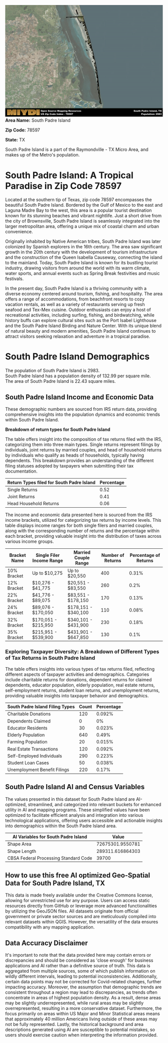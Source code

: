 ![Image Alt Text](../_images/78597.png)
**Area Name:** South Padre Island

**Zip Code:** 78597

**State:** TX

South Padre Island is a part of the Raymondville - TX Micro Area, and makes up  of the Metro's population.  

# South Padre Island: A Tropical Paradise in Zip Code 78597

Located at the southern tip of Texas, zip code 78597 encompasses the beautiful South Padre Island. Bordered by the Gulf of Mexico to the east and Laguna Madre Bay to the west, this area is a popular tourist destination known for its stunning beaches and vibrant nightlife. Just a short drive from the city of Brownsville, South Padre Island is seamlessly integrated into the larger metropolitan area, offering a unique mix of coastal charm and urban convenience.

Originally inhabited by Native American tribes, South Padre Island was later colonized by Spanish explorers in the 16th century. The area saw significant growth in the 20th century with the development of tourism infrastructure and the construction of the Queen Isabella Causeway, connecting the island to the mainland. Today, South Padre Island is known for its bustling tourist industry, drawing visitors from around the world with its warm climate, water sports, and annual events such as Spring Break festivities and music festivals.

In the present day, South Padre Island is a thriving community with a diverse economy centered around tourism, fishing, and hospitality. The area offers a range of accommodations, from beachfront resorts to cozy vacation rentals, as well as a variety of restaurants serving up fresh seafood and Tex-Mex cuisine. Outdoor enthusiasts can enjoy a host of recreational activities, including surfing, fishing, and birdwatching, while history buffs can explore cultural sites such as the Port Isabel Lighthouse and the South Padre Island Birding and Nature Center. With its unique blend of natural beauty and modern amenities, South Padre Island continues to attract visitors seeking relaxation and adventure in a tropical paradise.

# South Padre Island Demographics

The population of South Padre Island is 2983.  
South Padre Island has a population density of 132.99 per square mile.  
The area of South Padre Island is 22.43 square miles.  

## South Padre Island Income and Economic Data

These demographic numbers are sourced from IRS return data, providing comprehensive insights into the population dynamics and economic trends within South Padre Island.

**Breakdown of return types for South Padre Island**

The table offers insight into the composition of tax returns filed with the IRS, categorizing them into three main types. Single returns represent filings by individuals, joint returns by married couples, and head of household returns by individuals who qualify as heads of households, typically having dependents. This breakdown provides an understanding of the different filing statuses adopted by taxpayers when submitting their tax documentation.

| Return Types filed for South Padre Island                              | Percentage          |
|----------------------------------------------------------|---------------------|
| Single Returns                                            | 0.52 |
| Joint Returns                                             | 0.41 |
| Head Household Returns                                    | 0.06 |

The income and economic data presented here is sourced from the IRS income brackets, utilized for categorizing tax returns by income levels. This table displays income ranges for both single filers and married couples, along with the corresponding number of returns and the percentage within each bracket, providing valuable insight into the distribution of taxes across various income groups.

| Bracket Name       | Single Filer Income Range | Married Couple Range | Number of Returns | Percentage of Returns |
|--------------------|----------------------------|----------------------|-------------------|-----------------------|
| 10% Bracket        | Up to $10,275              | Up to $20,550        | 400 | 0.31% |
| 12% Bracket        | $10,276 - $41,775          | $20,551 - $83,550    | 260 | 0.2% |
| 22% Bracket        | $41,776 - $89,075          | $83,551 - $178,150   | 170 | 0.13% |
| 24% Bracket        | $89,076 - $170,050         | $178,151 - $340,100  | 110 | 0.08% |
| 32% Bracket        | $170,051 - $215,950        | $340,101 - $431,900  | 230 | 0.18% |
| 35% Bracket        | $215,951 - $539,900        | $431,901 - $647,850  | 130 | 0.1% |

### Exploring Taxpayer Diversity: A Breakdown of Different Types of Tax Returns in South Padre Island

The table offers insights into various types of tax returns filed, reflecting different aspects of taxpayer activities and demographics. Categories include charitable returns for donations, dependent returns for claimed dependents, educator population, elderly population, real estate returns, self-employment returns, student loan returns, and unemployment returns, providing valuable insights into taxpayer behavior and demographics.

| South Padre Island Filing Types                    | Count | Percentage |
|--------------------------------------|-------|------------|
| Charitable Donations                 | 120 | 0.092% |
| Dependents Claimed                   | 0 | 0% |
| Educator Residents                   | 30 | 0.023% |
| Elderly Population                   | 640 | 0.49% |
| Farming Population                   | 20 | 0.015% |
| Real Estate Transactions             | 120 | 0.092% |
| Self-Employed Individuals            | 290 | 0.223% |
| Student Loan Cases                   | 50 | 0.038% |
| Unemployment Benefit Filings         | 220 | 0.17% |

## South Padre Island AI and Census Variables

The values presented in this dataset for South Padre Island are AI-optimized, streamlined, and categorized into relevant buckets for enhanced utility in AI and mapping programs. These simplified values have been optimized to facilitate efficient analysis and integration into various technological applications, offering users accessible and actionable insights into demographics within the South Padre Island area.

| AI Variables for South Padre Island | Value |
|-------------|-------|
| Shape Area | 72675301.9550781 |
| Shape Length | 289311.616864303 |
| CBSA Federal Processing Standard Code | 39700 |

## How to use this free AI optimized Geo-Spatial Data for South Padre Island, TX

This data is made freely available under the Creative Commons license, allowing for unrestricted use for any purpose. Users can access static resources directly from GitHub or leverage more advanced functionalities by utilizing the GeoJSON files. All datasets originate from official government or private sector sources and are meticulously compiled into relevant datasets within QGIS. However, the versatility of the data ensures compatibility with any mapping application.

## Data Accuracy Disclaimer
It's important to note that the data provided here may contain errors or discrepancies and should be considered as 'close enough' for business applications and AI rather than a definitive source of truth. This data is aggregated from multiple sources, some of which publish information on wildly different intervals, leading to potential inconsistencies. Additionally, certain data points may not be corrected for Covid-related changes, further impacting accuracy. Moreover, the assumption that demographic trends are consistent throughout a region may lead to discrepancies, as trends often concentrate in areas of highest population density. As a result, dense areas may be slightly underrepresented, while rural areas may be slightly overrepresented, resulting in a more conservative dataset. Furthermore, the focus primarily on areas within US Major and Minor Statistical areas means that approximately 40 million Americans living outside of these areas may not be fully represented. Lastly, the historical background and area descriptions generated using AI are susceptible to potential mistakes, so users should exercise caution when interpreting the information provided.
